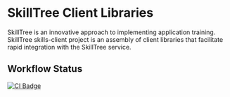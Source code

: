 # SkillTree Client Libraries

SkillTree is an innovative approach to implementing application training. SkillTree skills-client project is an assembly of 
client libraries that facilitate rapid integration with the SkillTree service. 

## Workflow Status

[![CI Badge](https://github.com/NationalSecurityAgency/skills-client/workflows/Continuous%20Integration/badge.svg)](https://github.com/NationalSecurityAgency/skills-client/actions?query=workflow%3A%22Continuous+Integration%22)





